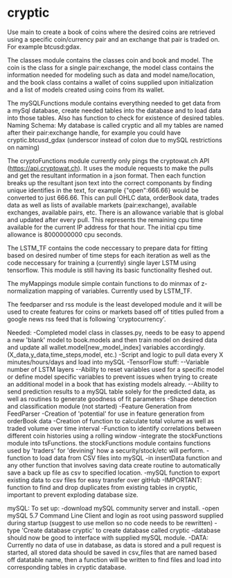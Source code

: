 # cryptic

Use main to create a book of coins where the desired coins are retrieved using a specific coin/currency pair and an exchange that pair is traded on.  For example btcusd:gdax.

The classes module contains the classes coin and book and model.  The coin is the class for a single pair:exchange, the model class contains the information needed for modeling such as data and model name/location, and the book class contains a wallet of coins supplied upon initialization and a list of models created using coins from its wallet.

The mySQLFunctions module contains everything needed to get data from a mySql database, create needed tables into the database and to load data into those tables.  Also has function to check for existence of desired tables.
  Naming Schema:  My database is called cryptic and all my tables are named after their pair:exchange handle, for example you could have      cryptic.btcusd_gdax (underscor instead of colon due to mySQL restrictions on naming)

The cryptoFunctions module currently only pings the cryptowat.ch API (https://api.cryptowat.ch).  It uses the module requests to make the pulls and get the resultant information in a json format.  Then each function breaks up the resultant json text into the correct componants by finding unique identifies in the text, for example {"open":666.66} would be converted to just 666.66.
  This can pull OHLC data, orderBook data, trades data as well as lists of available markets (pair:exchange), available exchanges,            available pairs, etc.
  There is an allowance variable that is global and updated after every pull.  This represents the remaining cpu time available for the      current IP address for that hour.  The initial cpu time allowance is 8000000000 cpu seconds.
  
The LSTM_TF contains the code neccessary to prepare data for fitting based on desired number of time steps for each iteration as well as the code neccessary for training a (currently) single layer LSTM using tensorflow.  This module is still having its basic functionality fleshed out.

The myMappings module simple contain functions to do minmax of z-normalization mapping of variables.  Currently used by LSTM_TF.

The feedparser and rss module is the least developed module and it will be used to create features for coins or markets based off of titles pulled from a google news rss feed that is following 'cryptocurrency'.

Needed:
-Completed model class in classes.py, needs to be easy to append a new 'blank' model to book.models and then train model on desired data and update all wallet.model[new_model_index] variables accordingly. (X_data,y_data,time_steps,model, etc.)
-Script and logic to pull data every X minutes/hours/days and load into mySQL
-TensorFlow stuff:
--Variable number of LSTM layers
--Ability to reset variables used for a specific model or define model specific variables to prevent issues when trying to create an additional model in a book that has existing models already.
--Ability to send prediction results to a mySQL table solely for the predicted data, as well as routines to generate goodness of fit parameters
-Shape detection and classification module (not started)
-Feature Generation from FeedParser
-Creation of 'potential' for use in feature generation from orderBook data
-Creation of function to calculate total volume as well as traded volume over time interval
-Function to identify correlations between different coin histories using a rolling window
-integrate the stockFunctions module into tsFunctions.  the stockFunctions module contains functions used by 'traders' for 'devining' how a security/stock/etc will perform.
-function to load data from CSV files into mySQL
-in insertData function and any other function that involves saving data create routine to automatically save a back up file as csv to specified location.
-mySQL function to export existing data to csv files for easy transfer over gitHub
-IMPORTANT: function to find and drop duplicates from existing tables in cryptic, important to prevent exploding database size.

mySQL:
To set up:
-download mySQL community server and install.
-open mySQL 5.7 Command Line Client and login as root using password supplied during startup (suggest to use mellon so no code needs to be rewritten)
-type 'Create database cryptic' to create database called cryptic
-database should now be good to interface with supplied mySQL module.
-DATA: Currently no data of use in database, as data is stored and a pull request is started, all stored data should be saved in csv_files that are named based off datatable name, then a function will be written to find files and load into corresponding tables in cryptic database.

